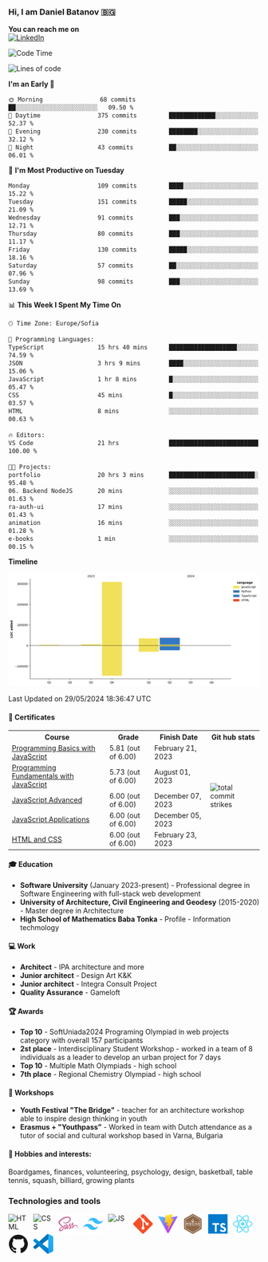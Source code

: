 ### Hi, I am Daniel Batanov 🇧🇬

**You can reach me on** <br/>
<a href="https://www.linkedin.com/in/danielbatanov"> 
<img src="https://img.shields.io/badge/linkedin-0A66C2?style=for-the-badge&logo=linkedin&logoColor=white" alt="LinkedIn" style="width: 80px; height: 20px;"> </a> 

<!--START_SECTION:waka-->
![Code Time](http://img.shields.io/badge/Code%20Time-773%20hrs%2048%20mins-blue)

![Lines of code](https://img.shields.io/badge/From%20Hello%20World%20I%27ve%20Written-390.8%20thousand%20lines%20of%20code-blue)

**I'm an Early 🐤** 

```text
🌞 Morning                68 commits          ██░░░░░░░░░░░░░░░░░░░░░░░   09.50 % 
🌆 Daytime                375 commits         █████████████░░░░░░░░░░░░   52.37 % 
🌃 Evening                230 commits         ████████░░░░░░░░░░░░░░░░░   32.12 % 
🌙 Night                  43 commits          ██░░░░░░░░░░░░░░░░░░░░░░░   06.01 % 
```
📅 **I'm Most Productive on Tuesday** 

```text
Monday                   109 commits         ████░░░░░░░░░░░░░░░░░░░░░   15.22 % 
Tuesday                  151 commits         █████░░░░░░░░░░░░░░░░░░░░   21.09 % 
Wednesday                91 commits          ███░░░░░░░░░░░░░░░░░░░░░░   12.71 % 
Thursday                 80 commits          ███░░░░░░░░░░░░░░░░░░░░░░   11.17 % 
Friday                   130 commits         █████░░░░░░░░░░░░░░░░░░░░   18.16 % 
Saturday                 57 commits          ██░░░░░░░░░░░░░░░░░░░░░░░   07.96 % 
Sunday                   98 commits          ███░░░░░░░░░░░░░░░░░░░░░░   13.69 % 
```


📊 **This Week I Spent My Time On** 

```text
🕑︎ Time Zone: Europe/Sofia

💬 Programming Languages: 
TypeScript               15 hrs 40 mins      ███████████████████░░░░░░   74.59 % 
JSON                     3 hrs 9 mins        ████░░░░░░░░░░░░░░░░░░░░░   15.06 % 
JavaScript               1 hr 8 mins         █░░░░░░░░░░░░░░░░░░░░░░░░   05.47 % 
CSS                      45 mins             █░░░░░░░░░░░░░░░░░░░░░░░░   03.57 % 
HTML                     8 mins              ░░░░░░░░░░░░░░░░░░░░░░░░░   00.63 % 

🔥 Editors: 
VS Code                  21 hrs              █████████████████████████   100.00 % 

🐱‍💻 Projects: 
portfolio                20 hrs 3 mins       ████████████████████████░   95.48 % 
06. Backend NodeJS       20 mins             ░░░░░░░░░░░░░░░░░░░░░░░░░   01.63 % 
ra-auth-ui               17 mins             ░░░░░░░░░░░░░░░░░░░░░░░░░   01.43 % 
animation                16 mins             ░░░░░░░░░░░░░░░░░░░░░░░░░   01.28 % 
e-books                  1 min               ░░░░░░░░░░░░░░░░░░░░░░░░░   00.15 % 
```

**Timeline**

![Lines of Code chart](https://raw.githubusercontent.com/batanoffs/batanoffs/main/assets/bar_graph.png)


 Last Updated on 29/05/2024 18:36:47 UTC
<!--END_SECTION:waka-->

#### :scroll: Certificates
<table>
  <tr>
    <th>Course</th>
    <th>Grade</th>
    <th>Finish Date</th>
    <th>Git hub stats</th>
  </tr>
  <tr>
    <td><a href="https://softuni.bg/Certificates/Details/159814/4fcfee60">Programming Basics with JavaScript</a></td>
    <td>5.81 (out of 6.00)</td>
    <td>February 21, 2023</td>
    <td rowspan="5"><img align="center" src="https://github-readme-streak-stats.herokuapp.com/?user=batanoffs&layout=compact&hide_border=true" alt="total commit strikes"/></td>
  </tr>
  <tr>
    <td><a href="https://softuni.bg/Certificates/Details/180198/31625e83">Programming Fundamentals with JavaScript</a></td>
    <td>5.73 (out of 6.00)</td>
    <td>August 01, 2023</td>
  </tr>
  <tr>
    <td><a href="https://softuni.bg/Certificates/Details/195467/d2fe5f99">JavaScript Advanced</a></td>
    <td>6.00 (out of 6.00)</td>
    <td>December 07, 2023</td>
  </tr>
  <tr>
    <td><a href="https://softuni.bg/Certificates/Details/195298/1f9f9bde">JavaScript Applications</a></td>
    <td>6.00 (out of 6.00)</td>
    <td>December 05, 2023</td>
  </tr>
  <tr>
    <td><a href="https://softuni.bg/certificates/details/205221/f430eb0f">HTML and CSS</a></td>
    <td>6.00 (out of 6.00)</td>
    <td>February 23, 2023</td>
  </tr>
</table>

#### 🎓 Education
- **Software University** (January 2023-present) - Professional degree in Software Engineering with full-stack web development
- **University of Architecture, Civil Engineering and Geodesy** (2015-2020) - Master degree in Architecture
- **High School of Mathematics Baba Tonka** - Profile - Information techmology

#### 💻 Work
- **Architect** - IPA architecture and more
- **Junior architect** - Design Art K&K
- **Junior architect** - Integra Consult Project
- **Quality Assurance** - Gameloft

#### 🏆 Awards
- **Top 10** - SoftUniada2024 Programing Olympiad in web projects category with overall 157 participants
- **2st place** - Interdisciplinary Student Workshop - worked in a team of 8 individuals as a leader to
develop an urban project for 7 days
- **Top 10** - Multiple Math Olympiads - high school
- **7th place** - Regional Chemistry Olympiad - high school

#### :busts_in_silhouette: Workshops
- **Youth Festival "The Bridge"** - teacher for an architecture workshop able to inspire design thinking in youth
- **Erasmus + "Youthpass”** - Worked in team with Dutch attendance as a tutor of social and cultural workshop based in Varna, Bulgaria

#### 🤹 Hobbies and interests: 
Boardgames, finances, volunteering, psychology, design, basketball, table tennis, squash, billiard, growing plants

### Technologies and tools
<img align="left" alt="HTML" width="40px" style="padding-right:10px;" src="https://cdn.jsdelivr.net/gh/devicons/devicon/icons/html5/html5-original.svg"/>
<img align="left" alt="CSS" width="40px" style="padding-right:10px;" src="https://cdn.jsdelivr.net/gh/devicons/devicon/icons/css3/css3-original.svg"/>
<img align="left" alt="SASS" width="40px" style="padding-right:10px;" src="https://github.com/devicons/devicon/blob/v2.16.0/icons/sass/sass-original.svg"/>
<img align="left" alt="Tailwind" width="40px" style="padding-right:10px;" src="https://github.com/devicons/devicon/blob/v2.16.0/icons/tailwindcss/tailwindcss-original.svg"/>
<img align="left" alt="JS" width="40px" style="padding-right:10px;" src="https://cdn.jsdelivr.net/gh/devicons/devicon/icons/javascript/javascript-original.svg"/>
<img align="left" alt="github" width="40px" style="padding-right:10px;" src="https://github.com/devicons/devicon/blob/master/icons/git/git-original.svg"/>
<img align="left" alt="vite" width="40px" style="padding-right:10px;" src="https://github.com/devicons/devicon/blob/master/icons/vitejs/vitejs-original.svg"/>
<img align="left" alt="mocha" width="40px" style="padding-right:10px;" src="https://github.com/devicons/devicon/blob/v2.14.0/icons/mocha/mocha-plain.svg"/>
<img align="left" alt="typescript" width="40px" style="padding-right:10px;" src="https://github.com/devicons/devicon/blob/v2.14.0/icons/typescript/typescript-plain.svg"/>
<img align="left" alt="react" width="40px" style="padding-right:10px;" src="https://github.com/devicons/devicon/blob/v2.14.0/icons/react/react-original.svg"/>
<img align="left" alt="github" width="40px" style="padding-right:10px;" src="https://github.com/devicons/devicon/blob/master/icons/github/github-original.svg"/>
<img align="left" alt="vscode" width="40px" style="padding-right:10px;" src="https://github.com/devicons/devicon/blob/v2.14.0/icons/vscode/vscode-original.svg"/>  

 <!-- <a href="#"><img align="center" src="https://github-profile-trophy.vercel.app/?username=batanoffs&column=-1&margin-w=8&margin-h=2" alt="GitHub Trophies" /></a> -->



